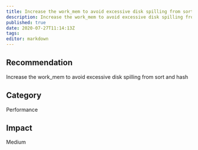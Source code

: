 ```yaml
---
title: Increase the work_mem to avoid excessive disk spilling from sort and hash
description: Increase the work_mem to avoid excessive disk spilling from sort and hash
published: true
date: 2020-07-27T11:14:13Z
tags:
editor: markdown
---
```


## Recommendation
Increase the work_mem to avoid excessive disk spilling from sort and hash

## Category
Performance

## Impact
Medium

